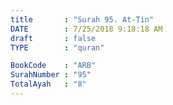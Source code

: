 ```yaml
---
title       : "Surah 95. At-Tin"
DATE        : 7/25/2018 9:18:18 AM
draft       : false
TYPE        : "quran"

BookCode    : "ARB"
SurahNumber : "95"
TotalAyah   : "8"
---
```

